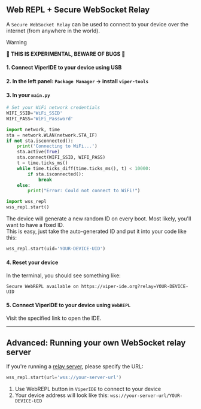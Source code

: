 
## Web REPL + Secure WebSocket Relay

A `Secure WebSocket Relay` can be used to connect to your device over the internet (from anywhere in the world).

> [!WARNING]
> **🚧 THIS IS EXPERIMENTAL, BEWARE OF BUGS 🚧**

#### 1. Connect ViperIDE to your device using USB

#### 2. In the left panel: `Package Manager` -> install `viper-tools`

#### 3. In your `main.py`

```py
# Set your WiFi network credentials
WIFI_SSID='WiFi_SSID'
WIFI_PASS='WiFi_Password'

import network, time
sta = network.WLAN(network.STA_IF)
if not sta.isconnected():
    print('Connecting to WiFi...')
    sta.active(True)
    sta.connect(WIFI_SSID, WIFI_PASS)
    t = time.ticks_ms()
    while time.ticks_diff(time.ticks_ms(), t) < 10000:
        if sta.isconnected():
            break
    else:
        print("Error: Could not connect to WiFi!")

import wss_repl
wss_repl.start()
```

The device will generate a new random ID on every boot. Most likely, you'll want to have a fixed ID.  
This is easy, just take the auto-generated ID and put it into your code like this:

```py
wss_repl.start(uid='YOUR-DEVICE-UID')
```

#### 4. Reset your device

In the terminal, you should see something like:

```log
Secure WebREPL available on https://viper-ide.org?relay=YOUR-DEVICE-UID
```

#### 5. Connect ViperIDE to your device using `WebREPL`

Visit the specified link to open the IDE.

---

## Advanced: Running your own WebSocket relay server

If you're running a [relay server](../src/websocket_relay.js), please specify the URL:

```py
wss_repl.start(url='wss://your-server-url')
```

1. Use WebREPL button in `ViperIDE` to connect to your device
2. Your device address will look like this: `wss://your-server-url/YOUR-DEVICE-UID`
